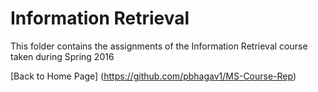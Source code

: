 # Information Retrieval
This folder contains the assignments of the Information Retrieval course taken during Spring 2016

[Back to Home Page] (https://github.com/pbhagav1/MS-Course-Rep)